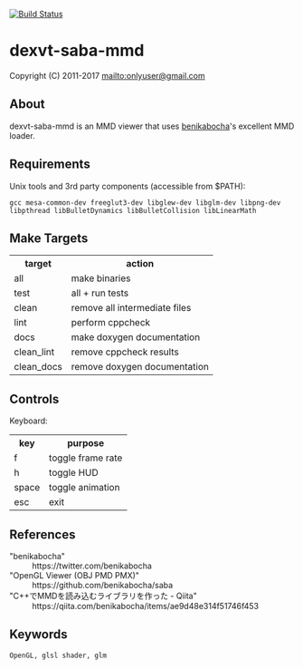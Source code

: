 [![Build Status](https://secure.travis-ci.org/onlyuser/dexvt-saba-mmd.png)](http://travis-ci.org/onlyuser/dexvt-saba-mmd)

dexvt-saba-mmd
==============

Copyright (C) 2011-2017 <mailto:onlyuser@gmail.com>

About
-----

dexvt-saba-mmd is an MMD viewer that uses [benikabocha](https://twitter.com/benikabocha)'s excellent MMD loader.

Requirements
------------

Unix tools and 3rd party components (accessible from $PATH):

    gcc mesa-common-dev freeglut3-dev libglew-dev libglm-dev libpng-dev libpthread libBulletDynamics libBulletCollision libLinearMath

Make Targets
------------

<table>
    <tr><th> target     </th><th> action                        </th></tr>
    <tr><td> all        </td><td> make binaries                 </td></tr>
    <tr><td> test       </td><td> all + run tests               </td></tr>
    <tr><td> clean      </td><td> remove all intermediate files </td></tr>
    <tr><td> lint       </td><td> perform cppcheck              </td></tr>
    <tr><td> docs       </td><td> make doxygen documentation    </td></tr>
    <tr><td> clean_lint </td><td> remove cppcheck results       </td></tr>
    <tr><td> clean_docs </td><td> remove doxygen documentation  </td></tr>
</table>

Controls
--------

Keyboard:

<table>
    <tr><th> key   </th><th> purpose           </th></tr>
    <tr><td> f     </td><td> toggle frame rate </td></tr>
    <tr><td> h     </td><td> toggle HUD        </td></tr>
    <tr><td> space </td><td> toggle animation  </td></tr>
    <tr><td> esc   </td><td> exit              </td></tr>
</table>

References
----------

<dl>
    <dt>"benikabocha"</dt>
    <dd>https://twitter.com/benikabocha</dd>
    <dt>"OpenGL Viewer (OBJ PMD PMX)"</dt>
    <dd>https://github.com/benikabocha/saba</dd>
    <dt>"C++でMMDを読み込むライブラリを作った - Qiita"</dt>
    <dd>https://qiita.com/benikabocha/items/ae9d48e314f51746f453</dd>
</dl>

Keywords
--------

    OpenGL, glsl shader, glm
